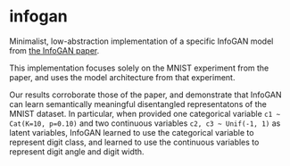 # infogan

Minimalist, low-abstraction implementation of a specific InfoGAN model from [the InfoGAN paper](https://arxiv.org/abs/1606.03657).

This implementation focuses solely on the MNIST experiment from the paper, and uses the model architecture from that experiment.<br>

Our results corroborate those of the paper, and demonstrate that InfoGAN can learn semantically meaningful disentangled representatons of the MNIST dataset. 
In particular, when provided one categorical variable ```c1 ~ Cat(K=10, p=0.10)``` and two continuous variables ```c2, c3 ~ Unif(-1, 1)``` as latent variables, InfoGAN learned to use the categorical variable to represent digit class, and learned to use the continuous variables to represent digit angle and digit width.



